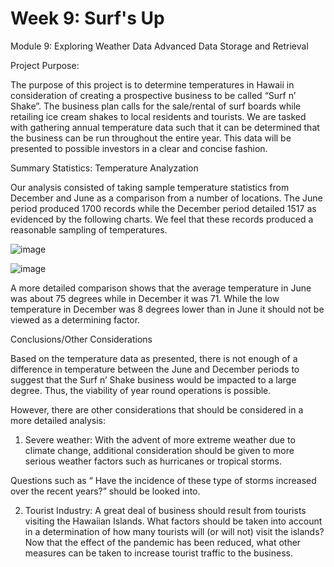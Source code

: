 # Week 9: Surf's Up
Module 9: Exploring Weather Data
Advanced Data Storage and Retrieval

Project Purpose: 

The purpose of this project is to determine temperatures in Hawaii in consideration of creating a prospective business to be called “Surf n’ Shake”.  The business plan calls for the sale/rental of surf boards while retailing ice cream shakes to local residents and tourists. We are tasked with gathering annual temperature data such that it can be determined that the business can be run throughout the entire year. This data will be presented to possible investors in a clear and concise fashion. 

Summary Statistics: Temperature Analyzation

Our analysis consisted of taking sample temperature statistics from December and June as a comparison from a number of locations. The June period produced 1700 records while the December period detailed 1517 as evidenced by the following charts. We feel that these records produced a reasonable sampling of temperatures.  

![image](https://user-images.githubusercontent.com/101996041/169187322-e0e21384-17cc-4e93-a11c-b3a38c64cc24.png)

![image](https://user-images.githubusercontent.com/101996041/169187376-0738fcd5-fb75-44af-986b-cce6b42211cd.png)


A more detailed comparison shows that the average temperature in June was about 75 degrees while in December it was 71.  While the low temperature in December was 8 degrees lower than in June it should not be viewed as a determining factor. 

 Conclusions/Other Considerations
 
 Based on the temperature data as presented, there is not enough of a difference in temperature between the June and December periods to suggest that the Surf n’ Shake business would be impacted to a large degree. Thus, the viability of year round operations is possible. 
 
 However, there are other considerations that should be considered in a more detailed analysis:

1. Severe weather: With the advent of more extreme weather due to climate change, additional consideration should be given to more serious weather factors such as hurricanes or tropical storms.

Questions such as “ Have the incidence of these type of storms increased over the recent years?” should be looked into. 

2. Tourist Industry: A great deal of business should result from tourists visiting the Hawaiian Islands. What factors should be taken into account in a determination of how many tourists will (or will not) visit the islands? Now that the effect of the pandemic has been reduced, what other measures can be taken to increase tourist traffic to the business.  





